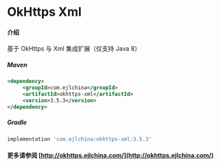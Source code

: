 # OkHttps Xml

#### 介绍

基于 OkHttps 与 Xml 集成扩展（仅支持 Java 8）


##### Maven

```xml
<dependency>
     <groupId>com.ejlchina</groupId>
     <artifactId>okhttps-xml</artifactId>
     <version>3.5.3</version>
</dependency>
```

##### Gradle

```groovy
implementation 'com.ejlchina:okhttps-xml:3.5.3'
```

#### 更多请参阅 [http://okhttps.ejlchina.com/](http://okhttps.ejlchina.com/)
